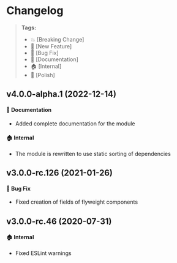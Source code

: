 Changelog
=========

> **Tags:**
> - :boom:       [Breaking Change]
> - :rocket:     [New Feature]
> - :bug:        [Bug Fix]
> - :memo:       [Documentation]
> - :house:      [Internal]
> - :nail_care:  [Polish]

## v4.0.0-alpha.1 (2022-12-14)

#### :memo: Documentation

* Added complete documentation for the module

#### :house: Internal

* The module is rewritten to use static sorting of dependencies

## v3.0.0-rc.126 (2021-01-26)

#### :bug: Bug Fix

* Fixed creation of fields of flyweight components

## v3.0.0-rc.46 (2020-07-31)

#### :house: Internal

* Fixed ESLint warnings

